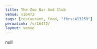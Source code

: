 ```yaml
---
title: The Zoo Bar And Club
venue: v16472
tags: [restaurant, food, "fhrs:413259"]
permalink: /v/16472/
layout: venue
---
```

null